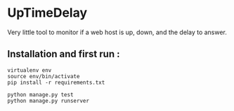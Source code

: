 UpTimeDelay
===========

Very little tool to monitor if a web host is up, down, and the delay to answer.

Installation and first run :
---

    virtualenv env
    source env/bin/activate
    pip install -r requirements.txt
    
    python manage.py test
    python manage.py runserver
